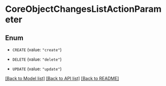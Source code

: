 # CoreObjectChangesListActionParameter

## Enum


* `CREATE` (value: `"create"`)

* `DELETE` (value: `"delete"`)

* `UPDATE` (value: `"update"`)


[[Back to Model list]](../README.md#documentation-for-models) [[Back to API list]](../README.md#documentation-for-api-endpoints) [[Back to README]](../README.md)


